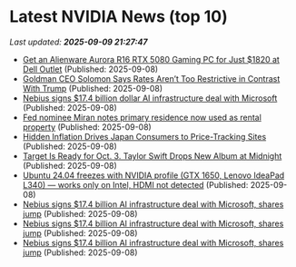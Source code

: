 # Latest NVIDIA News (top 10)
_Last updated: **2025-09-09 21:27:47**_

- [Get an Alienware Aurora R16 RTX 5080 Gaming PC for Just $1820 at Dell Outlet](https://www.ign.com/articles/alienware-aurora-r16-rtx-5080-gaming-pc-deals-at-dell-outlet) (Published: 2025-09-08)
- [Goldman CEO Solomon Says Rates Aren’t Too Restrictive in Contrast With Trump](https://biztoc.com/x/d7c822387189e601) (Published: 2025-09-08)
- [Nebius signs $17.4 billion dollar AI infrastructure deal with Microsoft](https://biztoc.com/x/532e81193a59c3a0) (Published: 2025-09-08)
- [Fed nominee Miran notes primary residence now used as rental property](https://biztoc.com/x/d0e3f73f8c8e924e) (Published: 2025-09-08)
- [Hidden Inflation Drives Japan Consumers to Price-Tracking Sites](https://biztoc.com/x/1a8b6dacc4717adc) (Published: 2025-09-08)
- [Target Is Ready for Oct. 3. Taylor Swift Drops New Album at Midnight](https://biztoc.com/x/7201699a812b51c1) (Published: 2025-09-08)
- [Ubuntu 24.04 freezes with NVIDIA profile (GTX 1650, Lenovo IdeaPad L340) — works only on Intel, HDMI not detected](https://askubuntu.com/questions/1555775/ubuntu-24-04-freezes-with-nvidia-profile-gtx-1650-lenovo-ideapad-l340-works) (Published: 2025-09-08)
- [Nebius signs $17.4 billion AI infrastructure deal with Microsoft, shares jump](https://finance.yahoo.com/news/nebius-signs-17-4-billion-211147146.html) (Published: 2025-09-08)
- [Nebius signs $17.4 billion AI infrastructure deal with Microsoft, shares jump](https://tech.yahoo.com/ai/articles/nebius-signs-17-4-billion-211147648.html) (Published: 2025-09-08)
- [Nebius signs $17.4 billion AI infrastructure deal with Microsoft, shares jump](https://www.channelnewsasia.com/business/nebius-signs-174-billion-ai-infrastructure-deal-microsoft-shares-jump-5338896) (Published: 2025-09-08)
